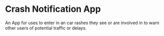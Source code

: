# Crash Notification App 

An App for uses to enter in an car rashes they see or are involved in to warn other users of potential traffic or delays. 
